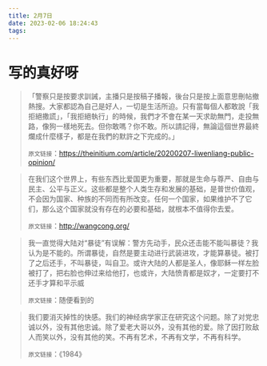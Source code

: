 ```yaml
---
title: 2月7日
date: 2023-02-06 18:24:43
tags:
---
```

# 写的真好呀

>  「警察只是按要求訓誡，主播只是按稿子播報，後台只是按上面意思刪帖撤熱搜。大家都認為自己是好人，一切是生活所迫。只有當每個人都敢說「我拒絕撒謊」，「我拒絕執行」的時候，我們才不會在某一天求助無門，走投無路，像狗一樣地死去。但你敢嗎？你不敢。所以請記得，無論這個世界最終爛成什麼樣子，都是在我們的默許之下完成的。」
>
> `原文链接`：https://theinitium.com/article/20200207-liwenliang-public-opinion/

> 在我们这个世界上，有些东西比爱国更为重要，那就是生命与尊严、自由与民主、公平与正义。这些都是整个人类生存和发展的基础，是普世价值观，不会因为国家、种族的不同而有所改变。任何一个国家，如果维护不了它们，那么这个国家就没有存在的必要和基础，就根本不值得你去爱。
>
> `原文链接`：http://wangcong.org/

> 我一直觉得大陆对“暴徒”有误解：警方先动手，民众还击能不能叫暴徒？我认为是不能的。所谓暴徒，自然是要主动进行武装进攻，才能算暴徒。被打了之后还手，不叫暴徒，叫自卫。或许大陆的人都是圣人，像耶稣一样左脸被打了，把右脸也伸过来给他打，也或许，大陆愤青都是奴才，一定要打不还手才算和平示威
>
> `原文链接`：随便看到的

> 我们要消灭掉性的快感。我们的神经病学家正在研究这个问题。除了对党忠诚以外，没有其他忠诚。除了爱老大哥以外，没有其他的爱。除了因打败敌人而笑以外，没有其他的笑。不再有艺术，不再有文学，不再有科学。
>
> `原文链接`：《1984》
